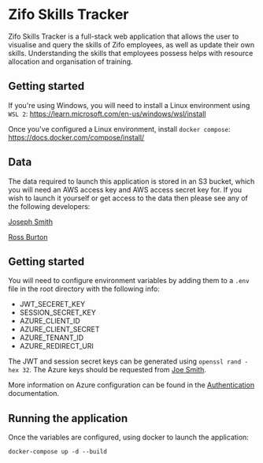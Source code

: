 # Zifo Skills Tracker

Zifo Skills Tracker is a full-stack web application that allows the user to visualise and query the skills of Zifo employees, as well as update their own skills. Understanding the skills that employees possess helps with resource allocation and organisation of training.

## Getting started

If you're using Windows, you will need to install a Linux environment using `WSL 2`: https://learn.microsoft.com/en-us/windows/wsl/install

Once you've configured a Linux environment, install `docker compose`: https://docs.docker.com/compose/install/

## Data

The data required to launch this application is stored in an S3 bucket, which you will need an AWS access key and AWS access secret key for. If you wish to launch it yourself or get access to the data then please see any of the following developers:

[Joseph Smith](mailto:joe.smith@zifornd.com)

[Ross Burton](mailto:ross.burton@zifornd.com)

## Getting started

You will need to configure environment variables by adding them to a `.env` file in the root directory with the following info:

- JWT_SECERET_KEY
- SESSION_SECRET_KEY
- AZURE_CLIENT_ID
- AZURE_CLIENT_SECRET
- AZURE_TENANT_ID
- AZURE_REDIRECT_URI

The JWT and session secret keys can be generated using `openssl rand -hex 32`. The Azure keys should be requested from [Joe Smith](mailto:joe.smith@zifornd.com).

More information on Azure configuration can be found in the [Authentication](docs/Authentication.md) documentation.

## Running the application

Once the variables are configured, using docker to launch the application:

```
docker-compose up -d --build
```
